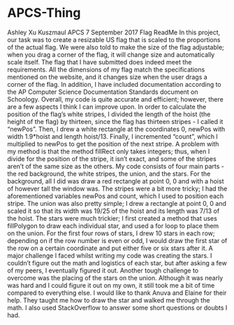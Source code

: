 # APCS-Thing
Ashley Xu
Kuszmaul
APCS
7 September 2017
Flag ReadMe
In this project, our task was to create a resizable US flag that is scaled to the proportions of the actual flag. We were also told to make the size of the flag adjustable; when you drag a corner of the flag, it will change size and automatically scale itself.
The flag that I have submitted does indeed meet the requirements. All the dimensions of my flag match the specifications mentioned on the website, and it changes size when the user drags a corner of the flag. In addition, I have included documentation according to the AP Computer Science Documentation Standards document on Schoology. 
Overall, my code is quite accurate and efficient; however, there are a few aspects I think I can improve upon. In order to calculate the position of the flag’s white stripes, I divided the length of the hoist (the height of the flag) by thirteen, since the flag has thirteen stripes - I called it “newPos”. Then, I drew a white rectangle at the coordinates 0, newPos with width 1.9*hoist and length hoist/13. Finally, I incremented “count”, which I multiplied to newPos to get the position of the next stripe. A problem with my method is that the method fillRect only takes integers; thus, when I divide for the position of the stripe, it isn’t exact, and some of the stripes aren’t of the same size as the others.
My code consists of four main parts - the red background, the white stripes, the union, and the stars. For the background, all I did was draw a red rectangle at point 0, 0 and with a hoist of however tall the window was. The stripes were a bit more tricky; I had the aforementioned variables newPos and count, which I used to position each stripe. The union was also pretty simple; I drew a rectangle at point 0, 0 and scaled it so that its width was 19/25 of the hoist and its length was 7/13 of the hoist. The stars were much trickier; I first created a method that uses fillPolygon to draw each individual star, and used a for loop to place them on the union. For the first four rows of stars, I drew 10 stars in each row; depending on if the row number is even or odd, I would draw the first star of the row on a certain coordinate and put either five or six stars after it.
A major challenge I faced whilst writing my code was creating the stars. I couldn’t figure out the math and logistics of each star, but after asking a few of my peers, I eventually figured it out. Another tough challenge to overcome was the placing of the stars on the union. Although it was nearly was hard and I could figure it out on my own, it still took me a bit of time compared to everything else.
I would like to thank Anuva and Elaine for their help. They taught me how to draw the star and walked me through the math. I also used StackOverflow to answer some short questions or doubts I had. 
